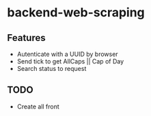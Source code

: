 # backend-web-scraping

## Features

- Autenticate with a UUID by browser
- Send tick to get AllCaps || Cap of Day
- Search status to request


## TODO

- Create all front 
